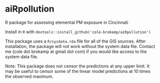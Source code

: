 # aiRpollution
R package for assessing elemental PM exposure in Cincinnati

Install in `R` with `devtools::install_github('cole-brokamp/aiRpollution')`

This package uses a `R/sysdata.rda` file for all of the GIS sources.
After installation, the package will not work without the system data file. 
Contact me (cole dot brokamp at gmail dot com) if you would like access to the system data file.

Note: This package does not censor the predictions at any upper limit. It may be useful to censor some of the linear model predictions 
at 10 times the observed maximum.
